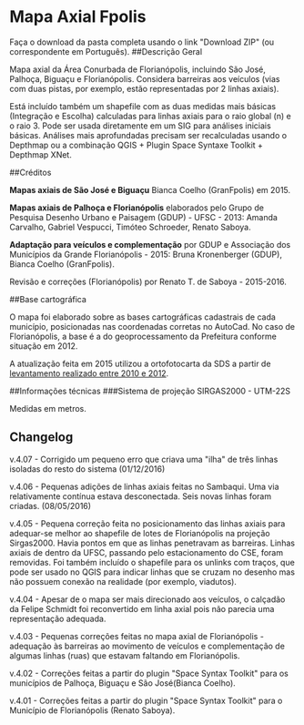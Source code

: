 # Mapa Axial Fpolis
Faça o download da pasta completa usando o link "Download ZIP" (ou correspondente em Português).
##Descrição Geral

Mapa axial da Área Conurbada de Florianópolis, incluindo São José, Palhoça, Biguaçu e Florianópolis. Considera barreiras aos veículos (vias com duas pistas, por exemplo, estão representadas por 2 linhas axiais).

Está incluído também um shapefile com as duas medidas mais básicas (Integração e Escolha) calculadas para linhas axiais para o raio global (n) e o raio 3. Pode ser usada diretamente em um SIG para análises iniciais básicas. Análises mais aprofundadas precisam ser recalculadas usando o Depthmap ou a combinação QGIS + Plugin Space Syntaxe Toolkit + Depthmap XNet.

##Créditos

**Mapas axiais de São José e Biguaçu** Bianca Coelho (GranFpolis) em 2015.

**Mapas axiais de Palhoça e Florianópolis** elaborados pelo Grupo de Pesquisa Desenho Urbano e Paisagem (GDUP) - UFSC - 2013: Amanda Carvalho, Gabriel Vespucci, Timóteo Schroeder, Renato Saboya.

**Adaptação para veículos e complementação** por GDUP e Associação dos Municípios da Grande Florianópolis - 2015: Bruna Kronenberger (GDUP), Bianca Coelho (GranFpolis).

Revisão e correções (Florianópolis) por Renato T. de Saboya - 2015-2016.

##Base cartográfica

O mapa foi elaborado sobre as bases cartográficas cadastrais de cada município, posicionadas nas coordenadas corretas no AutoCad. No caso de Florianópolis, a base é a do geoprocessamento da Prefeitura conforme situação em 2012.

A atualização feita em 2015 utilizou a ortofotocarta da SDS a partir de [levantamento realizado entre 2010 e 2012](http://sc.gov.br/mais-sobre-meio-ambiente/384-municipios-da-grande-florianopolis-recebem-o-levantamento-aerofotogrametrico).

##Informações técnicas
###Sistema de projeção
SIRGAS2000 - UTM-22S

Medidas em metros.

## Changelog
v.4.07 - Corrigido um pequeno erro que criava uma "ilha" de três linhas isoladas do resto do sistema (01/12/2016)

v.4.06 - Pequenas adições de linhas axiais feitas no Sambaqui. Uma via relativamente contínua estava desconectada. Seis novas linhas foram criadas. (08/05/2016)

v.4.05 - Pequena correção feita no posicionamento das linhas axiais para adequar-se melhor ao shapefile de lotes de Florianópolis na projeção Sirgas2000. Havia pontos em que as linhas penetravam as barreiras. Linhas axiais de dentro da UFSC, passando pelo estacionamento do CSE, foram removidas. Foi também incluído o shapefile para os unlinks com traços, que pode ser usado no QGIS para indicar linhas que se cruzam no desenho mas não possuem conexão na realidade (por exemplo, viadutos).

v.4.04 - Apesar de o mapa ser mais direcionado aos veículos, o calçadão da Felipe Schmidt foi reconvertido em linha axial pois não parecia uma representação adequada.

v.4.03 - Pequenas correções feitas no mapa axial de Florianópolis - adequação às barreiras ao movimento de veículos e complementação de algumas linhas (ruas) que estavam faltando em Florianópolis.

v.4.02 - Correções feitas a partir do plugin "Space Syntax Toolkit" para os municípios de Palhoça, Biguaçu e São José(Bianca Coelho).

v.4.01 - Correções feitas a partir do plugin "Space Syntax Toolkit" para o Município de Florianópolis (Renato Saboya).